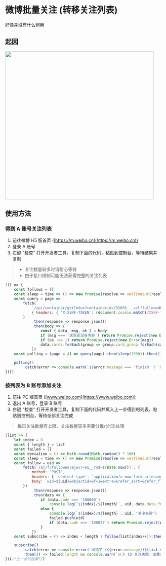 # 微博批量关注 (转移关注列表)
好像并没有什么卵用

## 起因
<img src="https://user-images.githubusercontent.com/26399680/47438989-1b910300-d7de-11e8-9957-b68888426d36.png" width="480"/>

## 使用方法

### 得到 A 账号关注列表

1. 前往微博 H5 版首页 ([https://m.weibo.cn](https://m.weibo.cn))
2. 登录 A 账号
3. 右键 "检查" 打开开发者工具，复制下面的代码，粘贴到控制台，等待结果并复制

> - 关注数量较多时请耐心等待
> - 由于接口限制可能无法获得完整的关注列表

```javascript
(() => {
	const follows = []
	const sleep = time => () => new Promise(resolve => setTimeout(resolve, time))
	const query = page =>
		fetch(
			`/api/container/getIndex?containerid=231093_-_selffollowed&page=${page}`, 
			{ headers: { 'X-XSRF-TOKEN': (document.cookie.match(/XSRF-TOKEN=([^;$]+)/) || [])[1] } }
		)
			.then(response => response.json())
			.then(body => {
				const { data, msg, ok } = body
				if (msg === '这里还没有内容') return Promise.reject(new Error('finish'))
				if (ok !== 1) return Promise.reject(new Error(msg))
				data.cards.forEach(group => group.card_group.forEach(card => card.user && follows.push(card.user.id)))
			})
	const polling = (page = 4) => query(page).then(sleep(1500)).then(() => polling(page + 1))

	polling()
		.catch(error => console.warn(`${error.message === 'finish' ? '获取完成' : `出错了 (${error.message})` }\n\n${JSON.stringify(follows)}`))
})()
```

### 按列表为 B 账号添加关注
1. 前往 PC 版首页 ([www.weibo.com](https://www.weibo.com))
2. 退出 A 账号，登录 B 账号
3. 右键 "检查" 打开开发者工具，复制下面的代码并填入上一步得到的列表，粘贴到控制台，等待全部关注完成

> 每日关注数量有上限，关注数量较多需要分批(分日)处理

```javascript
(list => {
	let index = 0
	const { length } = list
	const failed = []
	const deviation = () => Math.round(Math.random() * 100)
	const sleep = time => () => new Promise(resolve => setTimeout(resolve, time))
	const follow = uid =>
		fetch(`/aj/f/followed?ajwvr=6&__rnd=${Date.now()}`, {
			method: 'POST',
			headers: { 'content-type': 'application/x-www-form-urlencoded' },
			body: `uid=${uid}&objectid=&f=1&extra=&refer_sort=&refer_flag=1005050001_&location=page_100505_home&oid=${uid}&wforce=1&nogroup=false&fnick=&refer_lflag=&refer_from=profile_headerv6&template=7&special_focus=1&isrecommend=1&is_special=0&_t=0`
		})
			.then(response => response.json())
			.then(data => {
				if (data.code === '100000')
					console.log(`${index}/${length}`, uid, data.data.fnick, '关注成功')
				else {
					console.log(`${index}/${length}`, uid, '关注失败')
					failed.push(uid)
					if (data.code === '100027') return Promise.reject(new Error('captcha is required'))
				}
			})
	const subscribe = () => index < length ? follow(list[index++]).then(sleep(4000 + deviation())).then(subscribe) : Promise.resolve()

	subscribe()
		.catch(error => console.error(`出错了 (${error.message})${list.slice(index).length ? `\n\n以下 ID 还未处理，请之后再试\n\n${JSON.stringify(list.slice(index))}` : ''}`))
		.then(() => failed.length && console.warn(`以下 ID 关注失败，请重试或手动关注\n\n${JSON.stringify(failed)}`))
})(/*上一步的结果*/)
```
